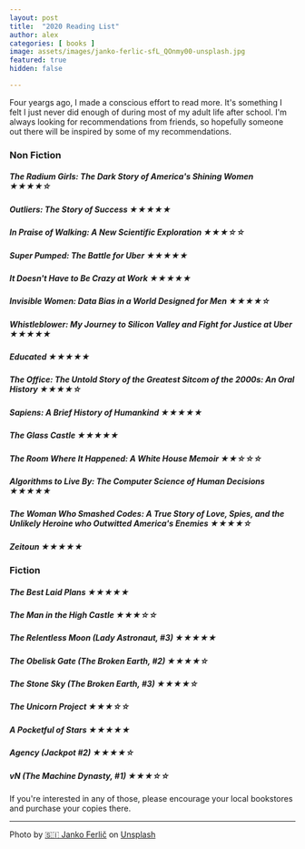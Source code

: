 ```yaml
---
layout: post
title:  "2020 Reading List"
author: alex
categories: [ books ]
image: assets/images/janko-ferlic-sfL_QOnmy00-unsplash.jpg
featured: true
hidden: false

---
```


Four yeargs ago, I made a conscious effort to read more. It's something I felt I just never did enough of during most of my adult life after school. I'm always looking for recommendations from friends, so hopefully someone out there will be inspired by some of my recommendations.

### Non Fiction

##### The Radium Girls: The Dark Story of America's Shining Women ★★★★☆

##### Outliers: The Story of Success ★★★★★

##### In Praise of Walking: A New Scientific Exploration ★★★☆☆

##### Super Pumped: The Battle for Uber ★★★★★

##### It Doesn't Have to Be Crazy at Work ★★★★★

##### Invisible Women: Data Bias in a World Designed for Men ★★★★☆

##### Whistleblower: My Journey to Silicon Valley and Fight for Justice at Uber ★★★★★

##### Educated ★★★★★

##### The Office: The Untold Story of the Greatest Sitcom of the 2000s: An Oral History ★★★★☆

##### Sapiens: A Brief History of Humankind ★★★★★

##### The Glass Castle ★★★★★

##### The Room Where It Happened: A White House Memoir ★★☆☆☆

##### Algorithms to Live By: The Computer Science of Human Decisions ★★★★★

##### The Woman Who Smashed Codes: A True Story of Love, Spies, and the Unlikely Heroine who Outwitted America's Enemies ★★★★☆

##### Zeitoun ★★★★★

### Fiction

##### The Best Laid Plans ★★★★★

##### The Man in the High Castle ★★★☆☆

##### The Relentless Moon (Lady Astronaut, #3) ★★★★★

##### The Obelisk Gate (The Broken Earth, #2) ★★★★☆

##### The Stone Sky (The Broken Earth, #3) ★★★★☆

##### The Unicorn Project ★★★☆☆

##### A Pocketful of Stars ★★★★★

##### Agency (Jackpot #2) ★★★★☆

##### vN (The Machine Dynasty, #1) ★★★☆☆

If you're interested in any of those, please encourage your local bookstores and purchase your copies there.

------

Photo by [🇸🇮 Janko Ferlič](https://unsplash.com/@itfeelslikefilm?utm_source=unsplash&utm_medium=referral&utm_content=creditCopyText) on [Unsplash](https://unsplash.com/s/photos/book?utm_source=unsplash&utm_medium=referral&utm_content=creditCopyText)